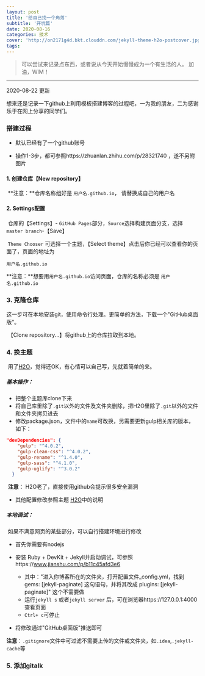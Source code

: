 ```yaml
---
layout: post
title: '给自己找一个角落'
subtitle: '开坑篇'
date: 2020-08-16
categories: 技术
cover: 'http://on2171g4d.bkt.clouddn.com/jekyll-theme-h2o-postcover.jpg'
tags: 
---
```


> 可以尝试来记录点东西，或者说从今天开始慢慢成为一个有生活的人。
>加油，WIM！



----------------------

2020-08-22 更新

想来还是记录一下github上利用模板搭建博客的过程吧，一为我的朋友，二为感谢乐于在网上分享的同学们。



### 搭建过程

- 默认已经有了一个github账号

- 操作1-3步，都可参照https://zhuanlan.zhihu.com/p/28321740 ，遂不另附图片

####  1. 创建仓库【New repository】

​	**注意：**仓库名称组好是 `用户名.github.io`， 请替换成自己的用户名

#### 2. Settings配置

​	仓库的【Settings】- `GitHub Pages`部分，`Source`选择构建页面分支，选择`master branch`-【Save】

​	`Theme Chooser`  可选择一个主题，【Select theme】点击后你已经可以查看你的页面了，页面的地址为

`用户名.github.io`

​	**注意：**想要用`用户名.github.io`访问页面，仓库的名称必须是 `用户名.github.io`

### 3. 克隆仓库

​	这一步可在本地安装git，使用命令行处理。更简单的方法，下载一个"GitHub桌面版"。

​	【Clone repository...】将github上的仓库拉取到本地。

### 4. 换主题

​	用了[H2O]( https://github.com/kaeyleo/jekyll-theme-H2O)，觉得还OK，有心情可以自己写，先就着简单的来。

##### 基本操作：

- 把整个主题库clone下来
- 将自己库里除了`.git`以外的文件及文件夹删除，把H2O里除了`.git`以外的文件和文件夹拷贝进去
- 修改package.json，文件中的`name`可改换，另需要更新gulp相关库的版本，如下：

```json
"devDependencies": {
    "gulp": "^4.0.2",
    "gulp-clean-css": "^4.0.2",
    "gulp-rename": "^1.4.0",
    "gulp-sass": "^4.1.0",
    "gulp-uglify": "^3.0.2"
  }
```

​	**注意**： H2O老了，直接使用github会提示很多安全漏洞

- 其他配置修改参照主题 [H2O](https://github.com/kaeyleo/jekyll-theme-H2O )中的说明

##### 本地调试：

​	如果不满意网页的某些部分，可以自行搭建环境进行修改

- 首先你需要有nodejs

- 安装 Ruby + DevKit + Jekyll并启动调试，可参照https://www.jianshu.com/p/b11c45afd3e6
  - 其中："进入你博客所在的文件夹，打开配置文件_config.yml，找到 gems: [jekyll-paginate] 这句语句，并将其改成 plugins: [jekyll-paginate]" 这个不需要做
  - 运行`jekyll s` 或者`jekyll server` 后，可在浏览器https://127.0.0.1:4000查看页面
  - `Ctrl+ c`可停止

- 将修改通过"GitHub桌面版"推送即可

**注意**：`.gitignore`文件中可过滤不需要上传的文件或文件夹，如`.idea`,`.jekyll-cache`等

### 5. 添加gitalk

